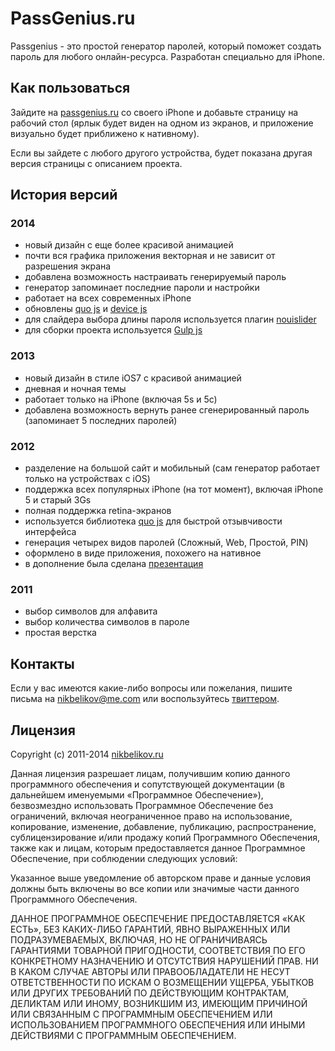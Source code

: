# PassGenius.ru

Passgenius - это простой генератор паролей, который поможет создать пароль для любого онлайн-ресурса. Разработан специально для iPhone.

## Как пользоваться

Зайдите на [passgenius.ru](http://passgenius.ru/) со своего iPhone и добавьте страницу на рабочий стол (ярлык будет виден на одном из экранов, и приложение визуально будет приближено к нативному).

Если вы зайдете с любого другого устройства, будет показана другая версия страницы с описанием проекта.

## История версий

### 2014

- новый дизайн с еще более красивой анимацией
- почти вся графика приложения векторная и не зависит от разрешения экрана
- добавлена возможность настраивать генерируемый пароль
- генератор запоминает последние пароли и настройки
- работает на всех современных iPhone
- обновлены [quo js](http://quojs.tapquo.com/) и [device js](http://matthewhudson.me/projects/device.js/)
- для слайдера выбора длины пароля используется плагин [nouislider](http://refreshless.com/nouislider/)
- для сборки проекта используется [Gulp js](http://gulpjs.com/)

### 2013

- новый дизайн в стиле iOS7 с красивой анимацией
- дневная и ночная темы
- работает только на iPhone (включая 5s и 5c)
- добавлена возможность вернуть ранее сгенерированный пароль (запоминает 5 последних паролей)

### 2012

- разделение на большой сайт и мобильный (сам генератор работает только на устройствах с iOS)
- поддержка всех популярных iPhone (на тот момент), включая iPhone 5 и старый 3Gs
- полная поддержка retina-экранов
- используется библиотека [quo js](http://quojs.tapquo.com/) для быстрой отзывчивости интерфейса
- генерация четырех видов паролей (Сложный, Web, Простой, PIN)
- оформлено в виде приложения, похожего на нативное
- в дополнение была сделана [презентация](http://passgenius.ru/2/presentation)

### 2011

- выбор символов для алфавита
- выбор количества символов в пароле
- простая верстка

## Контакты

Если у вас имеются какие-либо вопросы или пожелания, пишите письма на [nikbelikov@me.com](mailto:nikbelikov@me.com) или воспользуйтесь [твиттером](https://twitter.com/_nikbelikov).

## Лицензия

Copyright (c) 2011-2014 [nikbelikov.ru](http://nikbelikov.ru/)

Данная лицензия разрешает лицам, получившим копию данного программного обеспечения и сопутствующей документации (в дальнейшем именуемыми «Программное Обеспечение»), безвозмездно использовать Программное Обеспечение без ограничений, включая неограниченное право на использование, копирование, изменение, добавление, публикацию, распространение, сублицензирование и/или продажу копий Программного Обеспечения, также как и лицам, которым предоставляется данное Программное Обеспечение, при соблюдении следующих условий:

Указанное выше уведомление об авторском праве и данные условия должны быть включены во все копии или значимые части данного Программного Обеспечения.

ДАННОЕ ПРОГРАММНОЕ ОБЕСПЕЧЕНИЕ ПРЕДОСТАВЛЯЕТСЯ «КАК ЕСТЬ», БЕЗ КАКИХ-ЛИБО ГАРАНТИЙ, ЯВНО ВЫРАЖЕННЫХ ИЛИ ПОДРАЗУМЕВАЕМЫХ, ВКЛЮЧАЯ, НО НЕ ОГРАНИЧИВАЯСЬ ГАРАНТИЯМИ ТОВАРНОЙ ПРИГОДНОСТИ, СООТВЕТСТВИЯ ПО ЕГО КОНКРЕТНОМУ НАЗНАЧЕНИЮ И ОТСУТСТВИЯ НАРУШЕНИЙ ПРАВ. НИ В КАКОМ СЛУЧАЕ АВТОРЫ ИЛИ ПРАВООБЛАДАТЕЛИ НЕ НЕСУТ ОТВЕТСТВЕННОСТИ ПО ИСКАМ О ВОЗМЕЩЕНИИ УЩЕРБА, УБЫТКОВ ИЛИ ДРУГИХ ТРЕБОВАНИЙ ПО ДЕЙСТВУЮЩИМ КОНТРАКТАМ, ДЕЛИКТАМ ИЛИ ИНОМУ, ВОЗНИКШИМ ИЗ, ИМЕЮЩИМ ПРИЧИНОЙ ИЛИ СВЯЗАННЫМ С ПРОГРАММНЫМ ОБЕСПЕЧЕНИЕМ ИЛИ ИСПОЛЬЗОВАНИЕМ ПРОГРАММНОГО ОБЕСПЕЧЕНИЯ ИЛИ ИНЫМИ ДЕЙСТВИЯМИ С ПРОГРАММНЫМ ОБЕСПЕЧЕНИЕМ.